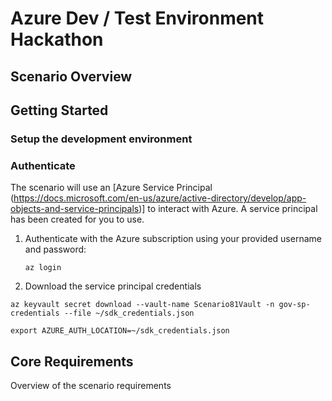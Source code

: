 # Azure Dev / Test Environment Hackathon

## Scenario Overview

## Getting Started 
### Setup the development environment
### Authenticate
The scenario will use an [Azure Service Principal (https://docs.microsoft.com/en-us/azure/active-directory/develop/app-objects-and-service-principals)] to interact with Azure. A service principal has been created for you to use. 

1. Authenticate with the Azure subscription using your provided username and password:
   
   `
   az login
   `
2. Download the service principal credentials

`
   az keyvault secret download --vault-name Scenario81Vault -n gov-sp-credentials --file ~/sdk_credentials.json
`

`
    export AZURE_AUTH_LOCATION=~/sdk_credentials.json
`

## Core Requirements
Overview of the scenario requirements